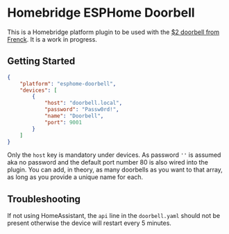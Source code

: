 # Homebridge ESPHome Doorbell

This is a Homebridge platform plugin to be used with the [$2 doorbell from Frenck](https://frenck.dev/diy-smart-doorbell-for-just-2-dollar/).
It is a work in progress.

## Getting Started

```json
{
    "platform": "esphome-doorbell",
    "devices": [
        {
            "host": "doorbell.local",
            "password": "Passw0rd!",
            "name": "Doorbell",
            "port": 9001
        }
    ]
}
```

Only the `host` key is mandatory under devices. As password `''` is assumed aka no password and the default
port number 80 is also wired into the plugin. You can add, in theory, as many doorbells as you want to
that array, as long as you provide a unique name for each.

## Troubleshooting

If not using HomeAssistant, the `api` line in the `doorbell.yaml` should not be present otherwise the device will restart every 5 minutes.
